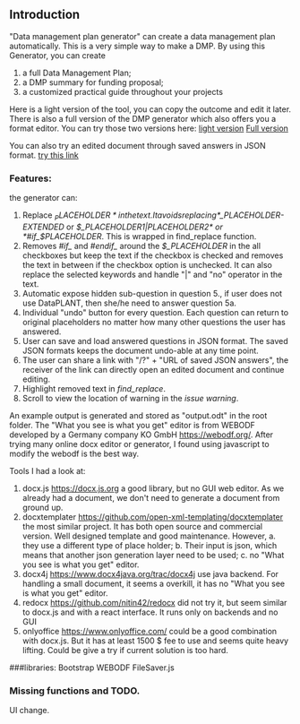 ## Introduction
"Data management plan generator" can create a data management plan automatically. 
This is a very simple way to make a DMP. By using this Generator, you can create
1. a full Data Management Plan;
2. a DMP summary for funding proposal;
3. a customized practical guide throughout your projects

Here is a light version of the tool, you can copy the outcome and edit it later. 
There is also a full version of the DMP generator which also offers you a format editor.
You can try those two versions here: 
[light version](https://nfdi4plants.de/dmpg/)
[Full version](https://nfdi4plants.de/plan-generator/)

You can also try an edited document through saved answers in JSON format. [try this link](https://nfdi4plants.de/plan-generator/?https://raw.githubusercontent.com/nfdi4plants/plan-generator/main/saved_json/example2.json)


### Features:
the generator can:
1. Replace *$_PLACEHOLDER* in the text. It avoids replacing *$_PLACEHOLDER-EXTENDED* or *$_PLACEHOLDER1|PLACEHOLDER2* or *#if_$PLACEHOLDER*. This is wrapped in find_replace function.
2. Removes *#if_* and *#endif_* around the *$_PLACEHOLDER* in the all checkboxes but keep the text if the checkbox is checked and removes the text in between if the checkbox option is unchecked. It can also replace the selected keywords and handle "|" and "no" operator in the text. 
3. Automatic expose hidden sub-question in question 5., if user does not use DataPLANT, then she/he need to answer question 5a.
4. Individual "undo" button for every question. Each question can return to original placeholders no matter how many other questions the user has answered.
5. User can save and load answered questions in JSON format. The saved JSON formats keeps the document undo-able at any time point.
6. The user can share a link with "/?" + "URL of saved JSON answers", the receiver of the link can directly open an edited document and continue editing.
7. Highlight removed text in *find_replace*.
8. Scroll to view the location of warning in the *issue warning*.


An example output is generated and stored as "output.odt" in the root folder.
The "What you see is what you get" editor is from WEBODF developed by a Germany company KO GmbH https://webodf.org/. After trying many online docx editor or generator, I found using javascript to modify the webodf is the best way.

Tools I had a look at:

1. docx.js https://docx.js.org a good library, but no GUI web editor. As we already had a document, we don't need to generate a document from ground up.
2. docxtemplater https://github.com/open-xml-templating/docxtemplater the most similar project. It has both open source and commercial version. Well designed template and good maintenance. However, a. they use a different type of place holder; b. Their input is json, which means that another json generation layer need to be used; c. no "What you see is what you get" editor. 
3. docx4j https://www.docx4java.org/trac/docx4j use java backend. For handling a small document, it seems a overkill, it has no "What you see is what you get" editor.
4. redocx https://github.com/nitin42/redocx did not try it, but seem similar to docx.js and with a react interface. It runs only on backends and no GUI
5. onlyoffice https://www.onlyoffice.com/ could be a good combination with docx.js. But it has at least 1500 $ fee to use and seems quite heavy lifting. Could be give a try if current solution is too hard.



###libraries:
Bootstrap
WEBODF
FileSaver.js


### Missing functions and TODO.
UI change.

